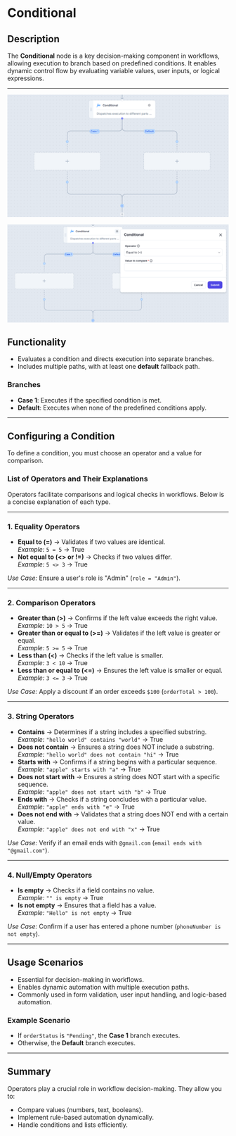 # **Conditional**

## Description

The **Conditional** node is a key decision-making component in workflows, allowing execution to branch based on predefined conditions. It enables dynamic control flow by evaluating variable values, user inputs, or logical expressions.

---
![alt text](../../assests/workflow-logics/assests%20conditionals/conditional-1.png)

![alt text](../../assests/workflow-logics/assests%20conditionals/conditional2.png)

## **Functionality**

- Evaluates a condition and directs execution into separate branches.
- Includes multiple paths, with at least one **default** fallback path.

### **Branches**

- **Case 1**: Executes if the specified condition is met.
- **Default**: Executes when none of the predefined conditions apply.

---

## **Configuring a Condition**

To define a condition, you must choose an operator and a value for comparison.

### **List of Operators and Their Explanations**

Operators facilitate comparisons and logical checks in workflows. Below is a concise explanation of each type.

---

### **1. Equality Operators**

- **Equal to (=)** → Validates if two values are identical.  
  _Example:_ `5 = 5` → True  
- **Not equal to (<> or !=)** → Checks if two values differ.  
  _Example:_ `5 <> 3` → True  

*Use Case:* Ensure a user's role is "Admin" (`role = "Admin"`).

---

### **2. Comparison Operators**

- **Greater than (>)** → Confirms if the left value exceeds the right value.  
  _Example:_ `10 > 5` → True  
- **Greater than or equal to (>=)** → Validates if the left value is greater or equal.  
  _Example:_ `5 >= 5` → True  
- **Less than (<)** → Checks if the left value is smaller.  
  _Example:_ `3 < 10` → True  
- **Less than or equal to (<=)** → Ensures the left value is smaller or equal.  
  _Example:_ `3 <= 3` → True  

*Use Case:* Apply a discount if an order exceeds `$100` (`orderTotal > 100`).

---

### **3. String Operators**

- **Contains** → Determines if a string includes a specified substring.  
  _Example:_ `"hello world" contains "world"` → True  
- **Does not contain** → Ensures a string does NOT include a substring.  
  _Example:_ `"hello world" does not contain "hi"` → True  
- **Starts with** → Confirms if a string begins with a particular sequence.  
  _Example:_ `"apple" starts with "a"` → True  
- **Does not start with** → Ensures a string does NOT start with a specific sequence.  
  _Example:_ `"apple" does not start with "b"` → True  
- **Ends with** → Checks if a string concludes with a particular value.  
  _Example:_ `"apple" ends with "e"` → True  
- **Does not end with** → Validates that a string does NOT end with a certain value.  
  _Example:_ `"apple" does not end with "x"` → True  

*Use Case:* Verify if an email ends with `@gmail.com` (`email ends with "@gmail.com"`).

---

### **4. Null/Empty Operators**

- **Is empty** → Checks if a field contains no value.  
  _Example:_ `"" is empty` → True  
- **Is not empty** → Ensures that a field has a value.  
  _Example:_ `"Hello" is not empty` → True  

*Use Case:* Confirm if a user has entered a phone number (`phoneNumber is not empty`).

---

## **Usage Scenarios**

- Essential for decision-making in workflows.
- Enables dynamic automation with multiple execution paths.
- Commonly used in form validation, user input handling, and logic-based automation.

### **Example Scenario**

- If `orderStatus` is `"Pending"`, the **Case 1** branch executes.
- Otherwise, the **Default** branch executes.

---

## **Summary**

Operators play a crucial role in workflow decision-making. They allow you to:

- Compare values (numbers, text, booleans).  
- Implement rule-based automation dynamically.  
- Handle conditions and lists efficiently.  
